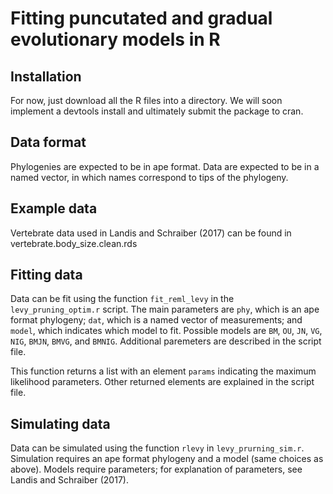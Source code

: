 # Fitting puncutated and gradual evolutionary models in R

## Installation

For now, just download all the R files into a directory. We will soon implement a devtools install and ultimately submit the package to cran.

## Data format

Phylogenies are expected to be in ape format. Data are expected to be in a named vector, in which names correspond to tips of the phylogeny.

## Example data

Vertebrate data used in Landis and Schraiber (2017) can be found in vertebrate.body\_size.clean.rds

## Fitting data

Data can be fit using the function `fit_reml_levy` in the `levy_pruning_optim.r` script. The main parameters are `phy`, which is an ape format phylogeny; `dat`, which is a named vector of measurements; and `model`, which indicates which model to fit. Possible models are `BM`, `OU`, `JN`, `VG`, `NIG`, `BMJN`, `BMVG`, and `BMNIG`. Additional paremeters are described in the script file. 

This function returns a list with an element `params` indicating the maximum likelihood parameters. Other returned elements are explained in the script file.

## Simulating data

Data can be simulated using the function `rlevy` in `levy_prurning_sim.r`. Simulation requires an ape format phylogeny and a model (same choices as above). Models require parameters; for explanation of parameters, see Landis and Schraiber (2017). 
